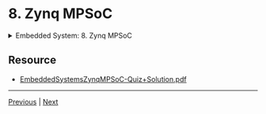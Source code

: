 # 8. Zynq MPSoC

<details>
  <summary> Embedded System: 8. Zynq MPSoC </summary>

<p align="center" >
    <img src="https://rfpga.s3.us-west-1.amazonaws.com/Function-Acceleration-on-FPGA-with-Vitis-Part-1_Fundamental/images/8_Zynq MPSoC_0.png" width="90%" > 
    <img src="https://rfpga.s3.us-west-1.amazonaws.com/Function-Acceleration-on-FPGA-with-Vitis-Part-1_Fundamental/images/8_Zynq MPSoC.png" width="90%" > 
    <img src="https://rfpga.s3.us-west-1.amazonaws.com/Function-Acceleration-on-FPGA-with-Vitis-Part-1_Fundamental/images/8_Zynq MPSoC_2.png" width="90%" > 
    <img src="https://rfpga.s3.us-west-1.amazonaws.com/Function-Acceleration-on-FPGA-with-Vitis-Part-1_Fundamental/images/8_Zynq MPSoC_3.png" width="90%" > 
    <img src="https://rfpga.s3.us-west-1.amazonaws.com/Function-Acceleration-on-FPGA-with-Vitis-Part-1_Fundamental/images/8_Zynq MPSoC_4.png" width="90%" > 
    <img src="https://rfpga.s3.us-west-1.amazonaws.com/Function-Acceleration-on-FPGA-with-Vitis-Part-1_Fundamental/images/8_Zynq MPSoC_5.png" width="90%" > 
    <img src="https://rfpga.s3.us-west-1.amazonaws.com/Function-Acceleration-on-FPGA-with-Vitis-Part-1_Fundamental/images/8_Zynq MPSoC_6.png" width="90%" > 
    <img src="https://rfpga.s3.us-west-1.amazonaws.com/Function-Acceleration-on-FPGA-with-Vitis-Part-1_Fundamental/images/8_Zynq MPSoC_7.png" width="90%" > 
</p>   


</details>

## Resource

-   [EmbeddedSystemsZynqMPSoC-Quiz+Solution.pdf](https://rfpga.s3.us-west-1.amazonaws.com/Function-Acceleration-on-FPGA-with-Vitis-Part-1_Fundamental/EmbeddedSystemsZynqMPSoC-Quiz%2BSolution.pdf)


---

[Previous](./7_Zynq.md) | [Next](./9_Exercises.md)